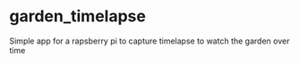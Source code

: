 # garden_timelapse
Simple app for a rapsberry pi to capture timelapse to watch the garden over time
